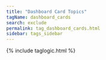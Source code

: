 ```yaml
---
title: "Dashboard Card Topics"
tagName: dashboard_cards
search: exclude
permalink: tag_dashboard_cards.html
sidebar: tags_sidebar
---
```

{% include taglogic.html %}
